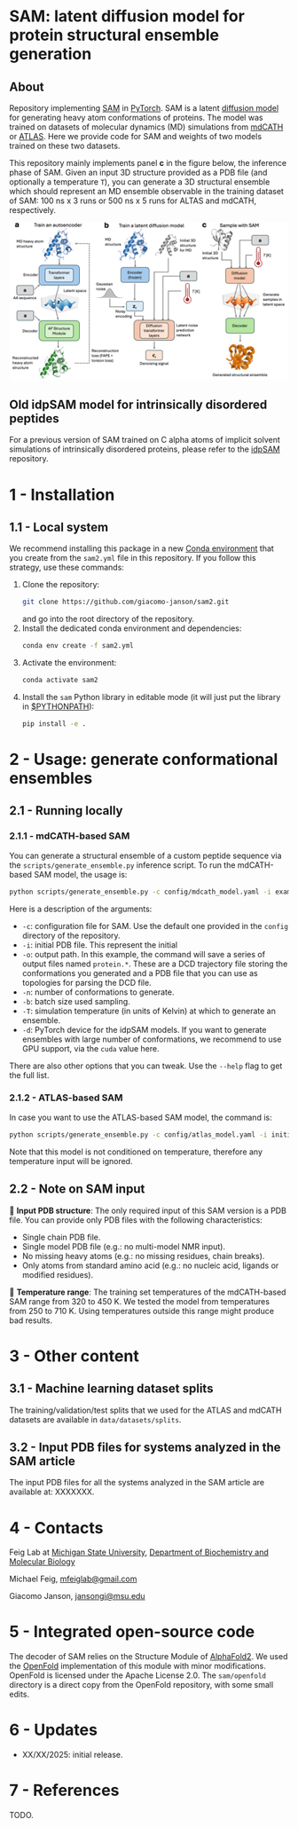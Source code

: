 # SAM: latent diffusion model for protein structural ensemble generation

## About
Repository implementing [SAM](https://todo.com) in [PyTorch](https://pytorch.org). SAM is a latent [diffusion model](https://en.wikipedia.org/wiki/Diffusion_model) for generating heavy atom conformations of proteins. The model was trained on datasets of molecular dynamics (MD) simulations from [mdCATH](https://github.com/compsciencelab/mdCATH) or [ATLAS](https://pubmed.ncbi.nlm.nih.gov/37986215/). Here we provide code for SAM and weights of two models trained on these two datasets.

This repository mainly implements panel **c** in the figure below, the inference phase of SAM. Given an input 3D structure provided as a PDB file (and optionally a temperature `T`), you can generate a 3D structural ensemble which should represent an MD ensemble observable in the training dataset of SAM: 100 ns x 3 runs or 500 ns x 5 runs for ALTAS and mdCATH, respectively.

![Outline of SAM](assets/fig_1.png)


## Old idpSAM model for intrinsically disordered peptides
For a previous version of SAM trained on C alpha atoms of implicit solvent simulations of intrinsically disordered proteins, please refer to the [idpSAM](https://github.com/giacomo-janson/idpsam) repository.

# 1 - Installation

## 1.1 - Local system
We recommend installing this package in a new [Conda environment](https://docs.conda.io/projects/conda/en/latest/user-guide/tasks/manage-environments.html) that you create from the `sam2.yml` file in this repository. If you follow this strategy, use these commands:

1. Clone the repository:
   ```bash
   git clone https://github.com/giacomo-janson/sam2.git
   ```
   and go into the root directory of the repository.
2. Install the dedicated conda environment and dependencies:
   ```bash
   conda env create -f sam2.yml
   ```
3. Activate the environment:
   ```bash
   conda activate sam2
   ```
4. Install the `sam` Python library in editable mode (it will just put the library in [$PYTHONPATH](https://docs.python.org/3/using/cmdline.html#envvar-PYTHONPATH)):
   ```bash
   pip install -e .
   ```

# 2 - Usage: generate conformational ensembles

## 2.1 - Running locally

### 2.1.1 - mdCATH-based SAM
You can generate a structural ensemble of a custom peptide sequence via the  `scripts/generate_ensemble.py` inference script. To run the mdCATH-based SAM model, the usage is:
```bash
python scripts/generate_ensemble.py -c config/mdcath_model.yaml -i examples/input/6h49_A.pdb -o protein -n 250 -b 8 -T 320 -d cuda
```
Here is a description of the arguments:
* `-c`: configuration file for SAM. Use the default one provided in the `config` directory of the repository.
* `-i`: initial PDB file. This represent the initial
* `-o`: output path. In this example, the command will save a series of output files named `protein.*`. These are a DCD trajectory file storing the conformations you generated and a PDB file that you can use as topologies for parsing the DCD file.
* `-n`: number of conformations to generate.
* `-b`: batch size used sampling.
* `-T`: simulation temperature (in units of Kelvin) at which to generate an ensemble.
* `-d`: PyTorch device for the idpSAM models. If you want to generate ensembles with large number of conformations, we recommend to use GPU support, via the `cuda` value here.

There are also other options that you can tweak. Use the `--help` flag to get the full list. 

### 2.1.2 - ATLAS-based SAM
In case you want to use the ATLAS-based SAM model, the command is:
```bash
python scripts/generate_ensemble.py -c config/atlas_model.yaml -i initial_structure.pdb -o protein -n 250 -b 8 -d cuda
```

Note that this model is not conditioned on temperature, therefore any temperature input will be ignored.

## 2.2 - Note on SAM input
📝 **Input PDB structure**: The only required input of this SAM version is a PDB file. You can provide only PDB files with the following characteristics:
* Single chain PDB file.
* Single model PDB file (e.g.: no multi-model NMR input).
* No missing heavy atoms (e.g.: no missing residues, chain breaks).
* Only atoms from standard amino acid (e.g.: no nucleic acid, ligands or modified residues).

📝 **Temperature range**: The training set temperatures of the mdCATH-based SAM range from 320 to 450 K. We tested the model from temperatures from 250 to 710 K. Using temperatures outside this range might produce bad results.

# 3 - Other content
## 3.1 - Machine learning dataset splits
The training/validation/test splits that we used for the ATLAS and mdCATH datasets are available in `data/datasets/splits`.
## 3.2 - Input PDB files for systems analyzed in the SAM article
The input PDB files for all the systems analyzed in the SAM article are available at: XXXXXXX.

# 4 - Contacts
Feig Lab at [Michigan State University](https://msu.edu), [Department of Biochemistry and Molecular Biology](https://bmb.natsci.msu.edu)

Michael Feig, [mfeiglab@gmail.com](mfeiglab@gmail.com)

Giacomo Janson, [jansongi@msu.edu](jansongi@msu.edu)


# 5 - Integrated open-source code
The decoder of SAM relies on the Structure Module of [AlphaFold2](https://pubmed.ncbi.nlm.nih.gov/34265844/). We used the [OpenFold](https://github.com/aqlaboratory/openfold) implementation of this module with minor modifications. OpenFold is licensed under the Apache License 2.0. The `sam/openfold` directory is a direct copy from the OpenFold repository, with some small edits.

# 6 - Updates
* XX/XX/2025: initial release.

# 7 - References
TODO.